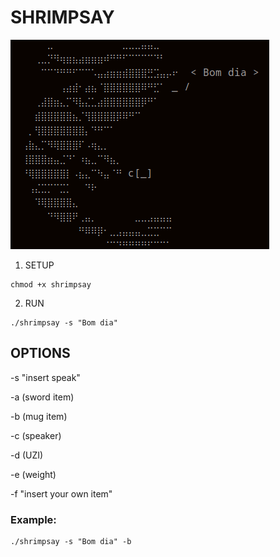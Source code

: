 # SHRIMPSAY

![shrimpsay output](/shrimpsay.png "shrimpsay output")

1. SETUP
```
chmod +x shrimpsay
```
2. RUN
```
./shrimpsay -s "Bom dia"
```
## OPTIONS

-s "insert speak"

-a (sword item)

-b (mug item)

-c (speaker)

-d (UZI)

-e (weight)

-f "insert your own item"

### Example: 
```
./shrimpsay -s "Bom dia" -b 
```


